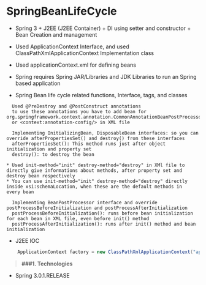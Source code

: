 # SpringBeanLifeCycle

* Spring 3 + J2EE (J2EE Container) + DI using setter and constructor + Bean Creation and management
* Used ApplicationContext Interface, and used ClassPathXmlApplicationContext Implementation class
* Used applicationContext.xml for defining beans
* Spring requires Spring JAR/Libraries and JDK Libraries to run an Spring based application 

* Spring Bean life cycle related functions, Interface, tags, and classes
```text
  Used @PreDestroy and @PostConstruct annotations
  to use these annotations you have to add bean for org.springframework.context.annotation.CommonAnnotationBeanPostProcessor
  or <context:annotation-config/> in XML file
```

```text
  Implementing InitializingBean, DisposableBean interfaces: so you can override afterPropertiesSet() and destroy() from these interfaces
  afterPropertiesSet(): This method runs just after object initialization and property set
  destroy(): to destroy the bean
```

```text
* Used init-method="init" destroy-method="destroy" in XMl file to directly give informations about methods, after property set and         destroy bean respectively
* You can use init-method="init" destroy-method="destroy" directly inside xsi:schemaLocation, when these are the default methods in    	   every bean
```

```text
  Implementing BeanPostProcessor interface and override postProcessBeforeInitialization and postProcessAfterInitialization
  postProcessBeforeInitialization(): runs before bean initialization for each bean in XML file, even before init() method
  postProcessAfterInitialization(): runs after init() method and bean initialization
```

* J2EE IOC
```java
	ApplicationContext factory = new ClassPathXmlApplicationContext("applicationContext.xml");
```

> **###1. Technologies**
* Spring 3.0.1.RELEASE
